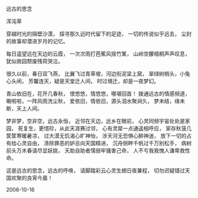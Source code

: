 远古的思念

浑沌草


穿越时光的隔壁沙漠，
探寻那久远时代留下的足迹，
一切的传说似乎远去，
尘封的故事却潜进岁月的记忆。

每日遥望远在天边的云霞，
一次次雨打芭蕉风摇竹篱，
山岭空朦梧桐声声叹息，
犹似故园颓废残荷哭泣。

很久以前，春日双飞燕，
比翼飞过青草坡，河边衔泥梁上窝，
翠绿树梢头，小兔心头闲，
芳馨连天，疑是天堂迁人间，
时过境迁，却是一夜梦幻。

青山依旧在，花开几春秋，
恨悠悠，情悠悠，哪堪回首！
拨通远古的情感频道，
唰啦啦，一阵风雨洗尘秋，
爱依旧，情依旧，源头泪水聚涧久，
梦未结，缘未断，天上人间。

梦非梦，空非空，远古永恒，
近邻在天边，远乡在眼前，
心灵同频宇宙处处是家园，
死复生，更惜珍，从此天涯赛过邻，
心有灵犀一点通遥相呼应，
家存秋菠几筐筐寒暖暑凉，
过大漠无饥渴心旷神怡，
涉天河无恐惧心醉神迷，
放下一切的占有给心灵自由，
涤除罪恶的妒忌向天国精进，
沉舟侧畔千帆过千万别松手，
病树前头万木春请尽显妖娆，
天助自助者懦弱牢骚害己命，
人不亏我我愧人谦卑救性命。

这是远古的思念，远古的呼唤，
请脚踏彩云心灵生翅日夜兼程，
切勿迟疑错过天国欢聚的良宵今晨！

2006-10-16




